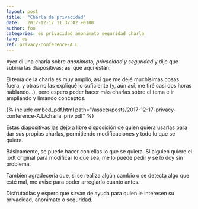 ```yaml
---
layout: post
title:  "Charla de privacidad"
date:	2017-12-17 11:37:02 +0100
author: foo
categories: es privacidad anonimato seguridad charla
lang: es
ref: privacy-conference-A.L
---
```


Ayer di una charla sobre _anonimato, privacidad y seguridad_ y dije que subiría las
diapositivas; así que aquí están.

El tema de la charla es muy amplio, así que me dejé muchísimas cosas fuera, y otras no
las expliqué lo suficiente (y, aún así, me tiré casi dos horas hablando...), pero espero
poder hacer más charlas sobre el tema e ir ampliando y limando conceptos.


{% include embed_pdf.html
	path="/assets/posts/2017-12-17-privacy-conference-A.L/charla_priv.pdf"
%}


Estas diapositivas las dejo a libre disposición de quien quiera usarlas para dar sus
propias charlas, permitiendo modificaciones y todo lo que se quiera.

Básicamente, se puede hacer con ellas lo que se quiera. Si alguien quiere el .odt
original para modificar lo que sea, me lo puede pedir y se lo doy sin problema.

También agradecería que, si se realiza algún cambio o se detecta algo que esté mal, me
avise para poder arreglarlo cuanto antes.

Disfrutadlas y espero que sirvan de ayuda para quien le interesen su privacidad,
anonimato o seguridad.
